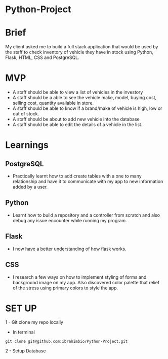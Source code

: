 # Python-Project

# Brief

My client asked me to build a full stack application that would be used by the staff to check inventory of vehicle they have in stock using Python, Flask, HTML, CSS and PostgreSQL.

# MVP

- A staff should be able to view a list of vehicles in the investory
- A staff should be a able to see the vehicle make, model, buying cost, selling cost, quantity available in store.
- A staff should be able to know if a brand/make of vehicle is high, low or out of stock.
- A staff should be about to add new vehicle into the database
- A staff should be able to edit the details of a vehicle in the list.  


# Learnings

## PostgreSQL 

- Practically learnt how to add create     tables with a one to many relationship and have it to communicate with my app to new information added by a user.

## Python 

- Learnt how to build a repository and a controller from scratch and also debug any issue encounter while running my program. 

## Flask

- I now have a better understanding of how flask works. 
 

## CSS

- I research a few ways on how to implement styling of forms and background image on my app. Also discovered color palette that relief of the stress using primary colors to style the app.


# SET UP 

1 - Git clone my repo locally

- In terminal
```
git clone git@github.com:ibrahimbio/Python-Project.git
````

2 - Setup Database